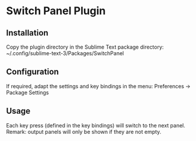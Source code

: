 # Switch Panel Plugin

## Installation

Copy the plugin directory in the Sublime Text package directory:
~/.config/sublime-text-3/Packages/SwitchPanel

## Configuration

If required, adapt the settings and key bindings in the menu: Preferences → Package Settings

## Usage

Each key press (defined in the key bindings) will switch to the next panel.  
Remark: output panels will only be shown if they are not empty.
